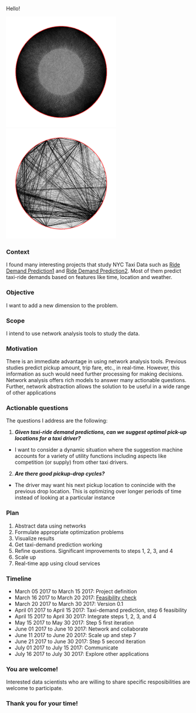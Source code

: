 Hello!


<img src="https://github.com/jArumugam/BigFish/blob/master/results/unweighted_graph_Y16_full.png" width="300" height="300" /><img src="https://github.com/jArumugam/BigFish/blob/master/results/weighted_graph_Y16_partial.png" width="300" height="300" />

### Context
I found many interesting projects that study NYC Taxi Data such as [Ride Demand Prediction1](https://github.com/Sapphirine/Analyzing1Billion-NYC_Yellow_Taxi_Rides_for_Ride_Demands_Prediction) and [Ride Demand Prediction2](http://sdaulton.github.io/TaxiPrediction/).
Most of them predict taxi-ride demands based on features like time, location and weather. 

### Objective
I want to add a new dimension to the problem. 

### Scope
I intend to use network analysis tools to study the data. 

### Motivation
There is an immediate advantage in using network analysis tools. 
Previous studies predict pickup amount, trip fare, etc., in real-time. 
However, this information as such would need further processing for making decisions. 
Network analysis offers rich models to answer many actionable questions. 
Further, network abstraction allows the solution to be useful in a wide range of other applications

### Actionable questions
The questions I address are the following:
1. **_Given taxi-ride demand predictions, can we suggest optimal pick-up locations for a taxi driver?_** 
  - I want to consider a dynamic situation where the suggestion machine accounts for a variety of utility functions including aspects like competition (or supply) from other taxi drivers. 

2. **_Are there good pickup-drop cycles?_** 
  - The driver may want his next pickup location to conincide with the previous drop location. This is optimizing over longer periods of time instead of looking at a particular instance 

### Plan
1. Abstract data using networks 
2. Formulate appropriate optimization problems 
3. Visualize results
4. Get taxi-demand prediction working 
5. Refine questions. Significant improvements to steps 1, 2, 3, and 4 
6. Scale up 
7. Real-time app using cloud services 

### Timeline
- March 05 2017 to March 15 2017: Project definition 
- March 16 2017 to March 20 2017: [Feasibility check](https://github.com/jArumugam/BigFish/tree/master/notebooks) 
- March 20 2017 to March 30 2017: Version 0.1 
- April 01 2017 to April 15 2017: Taxi-demand prediction, step 6 feasibility 
- April 15 2017 to April 30 2017: Integrate steps 1, 2, 3, and 4 
- May 15 2017 to May 30 2017: Step 5 first iteration 
- June 01 2017 to June 10 2017: Network and collaborate 
- June 11 2017 to June 20 2017: Scale up and step 7 
- June 21 2017 to June 30 2017: Step 5 second iteration 
- July 01 2017 to July 15 2017: Communicate 
- July 16 2017 to July 30 2017: Explore other applications 

### You are welcome!
Interested data scientists who are willing to share specific resposibilities are welcome to participate. 

### Thank you for your time! 
